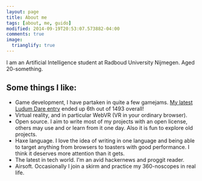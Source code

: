 ```yaml
---
layout: page
title: About me
tags: [about, me, guido]
modified: 2014-09-19T20:53:07.573882-04:00
comments: true
image:
  trianglify: true
---
```


I am an Artificial Intelligence student at Radboud University Nijmegen. Aged 20-something.

## Some things I like:

* Game development, I have partaken in quite a few gamejams. [My latest Ludum Dare entry](http://www.ludumdare.com/compo/ludum-dare-30/?action=preview&uid=23945) ended up 6th out of 1493 overall!
* Virtual reality, and in particular WebVR (VR in your ordinary browser).
* Open source. I aim to write most of my projects with an open license, others may use and or learn from it one day. Also it is fun to explore old projects.
* Haxe language. I love the idea of writing in one language and being able to target anything from browsers to toasters with good performance. I think it deserves more attention than it gets.
* The latest in tech world. I'm an avid hackernews and proggit reader.
* Airsoft. Occasionally I join a skirm and practice my 360-noscopes in real life.
